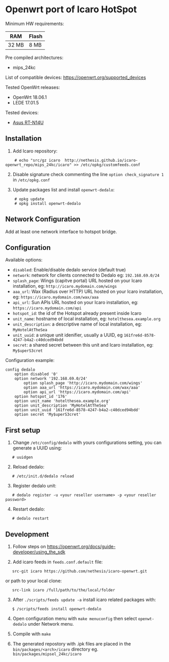 # Openwrt port of Icaro HotSpot

Minimum HW requirements:

| RAM   | Flash |
|-------|-------|
| 32 MB |  8 MB |

Pre compiled architectures:

  * mips_24kc

List of compatible devices: https://openwrt.org/supported_devices

Tested OpenWrt releases:

 * OpenWrt 18.06.1
 * LEDE 17.01.5

Tested devices:

* [Asus RT-N14U](https://openwrt.org/toh/asus/rt-n14u)

## Installation

1. Add Icaro repository:
```shell
	# echo "src/gz icaro  http://nethesis.github.io/icaro-openwrt_repo/mips_24kc/icaro" >> /etc/opkg/customfeeds.conf
```
2. Disable signature check commenting the line ``option check_signature 1`` in ``/etc/opkg.conf``

3. Update packages list and install `openwrt-dedalo`:
```shell
	# opkg update
	# opkg install openwrt-dedalo
```

## Network Configuration

Add  at least one network interface to hotspot bridge.

## Configuration

Available options:

- `disabled`: Enable/disable dedalo service (default true)
- `network`: network for clients connected to Dedalo eg: `192.168.69.0/24`
- `splash_page`: Wings (capitve portal) URL hosted on your Icaro installation, eg: ``http://icaro.mydomain.com/wings``
- `aaa_url`:  Wax (Radius over HTTP) URL hosted on your Icaro installation, eg: ``https://icaro.mydomain.com/wax/aaa``
- `api_url`: Sun APIs URL hosted on your Icaro installation, eg: ``https://icaro.mydomain.com/api``
- `hotspot_id`:  the id of the Hotspot already present inside Icaro
- `unit_name`: hostname of local installation, eg: ``hotelthesea.example.org``
- `unit_description`: a descriptive name of local installation, eg: ``MyHotelAtTheSea``
- `unit_uuid`:  a unique unit idenifier, usually a UUID, eg ``161fre6d-8578-4247-b4a2-c40dced94bdd``
- `secret`: a shared secret between this unit and Icaro installation, eg: ``My$uperS3cret``


Configuration example:

```
config dedalo
	option disabled '0'
	option network '192.168.69.0/24'
        option splash_page 'http://icaro.mydomain.com/wings'
        option aaa_url 'https://icaro.mydomain.com/wax/aaa'
        option api_url 'https://icaro.mydomain.com/api'
	option hotspot_id '176'
	option unit_name 'hotelthesea.example.org'
	option unit_description 'MyHotelAtTheSea'
	option unit_uuid '161fre6d-8578-4247-b4a2-c40dced94bdd'
	option secret 'My$uperS3cret'
```

## First setup

1. Change `/etc/config/dedalo` with yours configurations setting, you can generate a UUID using:
 ```shell
	# uuidgen
 ```
2. Reload dedalo:
 ```shell
	# /etc/init.d/dedalo reload
 ```
3. Register dedalo unit:
 ```shell
	# dedalo register -u <your reseller username> -p <your reseller password>
 ```
4. Restart dedalo:
 ```shell
	# dedalo restart
 ```

## Development

1. Follow steps on https://openwrt.org/docs/guide-developer/using_the_sdk

2. Add icaro feeds in `feeds.conf.default` file:
 ```
	src-git icaro https://github.com/nethesis/icaro-openwrt.git
 ```
or path to your local clone:
 ```
	src-link icaro /full/path/to/the/local/folder
 ```
3. After `./scripts/feeds update -a` install icaro related packages with:
 ```shell
	$ /scripts/feeds install openwrt-dedalo
 ```
4. Open configuration menu with `make menuconfig` then select `openwt-dedalo` under Network menu.

5. Compile with `make`

6. The generated repostory with .ipk files are placed in the `bin/packages/<arch>/icaro` directory eg. `bin/packages/mipsel_24kc/icaro`

